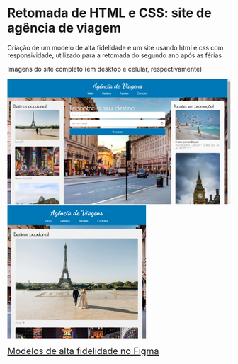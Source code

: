 # Retomada de HTML e CSS: site de agência de viagem
 Criação de um modelo de alta fidelidade e um site usando html e css com responsividade, utilizado para a retomada do segundo ano após as férias
 
 Imagens do site completo (em desktop e celular, respectivamente)

  <img src="modelos-alta-fidelidade/site-img-desktop.png" alt="Imagem desktop" style="max-height: 300px;"><img src="modelos-alta-fidelidade/site-img-mobile.png" alt="Imagem mobile" style="max-height: 300px;">

<a href="https://www.figma.com/design/Hc9eqbD6Ypjdn7OTXiVT0j/Modelo-Alta-Fidelidade-de-Ag%C3%AAncia-de-Viagem?m=auto&t=cn6XjHTJQFKMtaC6-6" target="_blank" style="font-size: 20px">Modelos de alta fidelidade no Figma</a>